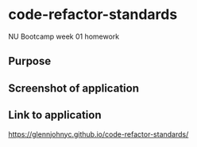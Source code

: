 # code-refactor-standards
NU Bootcamp week 01 homework
## Purpose

## Screenshot of application 

## Link to application 
https://glennjohnyc.github.io/code-refactor-standards/
